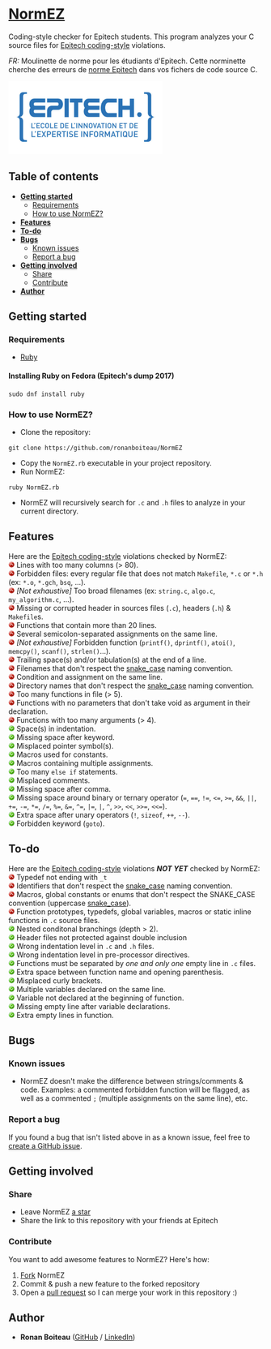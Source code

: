 # [NormEZ]

Coding-style checker for Epitech students. This program analyzes your C source files for [Epitech coding-style] violations.

*FR:* Moulinette de norme pour les étudiants d'Epitech. Cette norminette cherche des erreurs de [norme Epitech][Epitech coding-style] dans vos fichers de code source C.

<img alt="Epitech logo" src="/artwork/epitech-logo.png" width="304" height="144"/>

## Table of contents

* __[Getting started](#getting-started)__
  * [Requirements](#requirements)
  * [How to use NormEZ?](#how-to-use-normez)
* __[Features](#features)__
* __[To-do](#to-do)__
* __[Bugs](#bugs)__
  * [Known issues](#known-issues)
  * [Report a bug](#report-a-bug)
* __[Getting involved](#getting-involved)__
  * [Share](#share)
  * [Contribute](#contribute)
* __[Author](#author)__

## Getting started

### Requirements

 - [Ruby](https://www.ruby-lang.org/en/)

#### Installing Ruby on Fedora (Epitech's dump 2017)

```
sudo dnf install ruby
```

### How to use NormEZ?

 - Clone the repository:
```
git clone https://github.com/ronanboiteau/NormEZ
```
 - Copy the `NormEZ.rb` executable in your project repository.
 - Run NormEZ:
```
ruby NormEZ.rb
```
 - NormEZ will recursively search for `.c` and `.h` files to analyze in your current directory.

## Features

Here are the [Epitech coding-style] violations checked by NormEZ:<br/>
<img alt="Major infraction" src="/artwork/direction_arrow_red_up.png" width="12" height="12"/> Lines with too many columns (> 80).<br/>
<img alt="Major infraction" src="/artwork/direction_arrow_red_up.png" width="12" height="12"/> Forbidden files: every regular file that does not match `Makefile`, `*.c` or `*.h` (ex: `*.o`, `*.gch`, `bsq`, ...).<br/>
<img alt="Major infraction" src="/artwork/direction_arrow_red_up.png" width="12" height="12"/> *[Not exhaustive]* Too broad filenames (ex: `string.c`, `algo.c`, `my_algorithm.c`, ...).<br/>
<img alt="Major infraction" src="/artwork/direction_arrow_red_up.png" width="12" height="12"/> Missing or corrupted header in sources files (`.c`), headers (`.h`) & `Makefile`s.<br/>
<img alt="Major infraction" src="/artwork/direction_arrow_red_up.png" width="12" height="12"/> Functions that contain more than 20 lines.<br/>
<img alt="Major infraction" src="/artwork/direction_arrow_red_up.png" width="12" height="12"/> Several semicolon-separated assignments on the same line.<br/>
<img alt="Major infraction" src="/artwork/direction_arrow_red_up.png" width="12" height="12"/> *[Not exhaustive]* Forbidden function (`printf()`, `dprintf()`, `atoi()`, `memcpy()`, `scanf()`, `strlen()`...).<br/>
<img alt="Major infraction" src="/artwork/direction_arrow_red_up.png" width="12" height="12"/> Trailing space(s) and/or tabulation(s) at the end of a line.<br/>
<img alt="Major infraction" src="/artwork/direction_arrow_red_up.png" width="12" height="12"/> Filenames that don't respect the [snake_case] naming convention.<br/>
<img alt="Major infraction" src="/artwork/direction_arrow_red_up.png" width="12" height="12"/> Condition and assignment on the same line.<br/>
<img alt="Major infraction" src="/artwork/direction_arrow_red_up.png" width="12" height="12"/> Directory names that don't respect the [snake_case] naming convention.<br/>
<img alt="Major infraction" src="/artwork/direction_arrow_red_up.png" width="12" height="12"/> Too many functions in file (> 5).<br/>
<img alt="Major infraction" src="/artwork/direction_arrow_red_up.png" width="12" height="12"/> Functions with no parameters that don't take void as argument in their declaration.<br/>
<img alt="Major infraction" src="/artwork/direction_arrow_red_up.png" width="12" height="12"/> Functions with too many arguments (> 4).<br/>
<img alt="Minor infraction" src="/artwork/direction_arrow_green_down.png" width="12" height="12"/> Space(s) in indentation.<br/>
<img alt="Minor infraction" src="/artwork/direction_arrow_green_down.png" width="12" height="12"/> Missing space after keyword.<br/>
<img alt="Minor infraction" src="/artwork/direction_arrow_green_down.png" width="12" height="12"/> Misplaced pointer symbol(s).<br/>
<img alt="Minor infraction" src="/artwork/direction_arrow_green_down.png" width="12" height="12"/> Macros used for constants.<br/>
<img alt="Minor infraction" src="/artwork/direction_arrow_green_down.png" width="12" height="12"/> Macros containing multiple assignments.<br/>
<img alt="Minor infraction" src="/artwork/direction_arrow_green_down.png" width="12" height="12"/> Too many `else if` statements.<br/>
<img alt="Minor infraction" src="/artwork/direction_arrow_green_down.png" width="12" height="12"/> Misplaced comments.<br/>
<img alt="Minor infraction" src="/artwork/direction_arrow_green_down.png" width="12" height="12"/> Missing space after comma.<br/>
<img alt="Minor infraction" src="/artwork/direction_arrow_green_down.png" width="12" height="12"/> Missing space around binary or ternary operator (`=`, `==`, `!=`, `<=`, `>=`, `&&`, `||`, `+=`, `-=`, `*=`, `/=`, `%=`, `&=`, `^=`, `|=`, `|`, `^`, `>>`, `<<`, `>>=`, `<<=`).<br/>
<img alt="Minor infraction" src="/artwork/direction_arrow_green_down.png" width="12" height="12"/> Extra space after unary operators (`!`, `sizeof`, `++`, `--`).<br/>
<img alt="Minor infraction" src="/artwork/direction_arrow_green_down.png" width="12" height="12"/> Forbidden keyword (`goto`).<br/>

## To-do

Here are the [Epitech coding-style] violations ***NOT YET*** checked by NormEZ:
<img alt="Major infraction" src="/artwork/direction_arrow_red_up.png" width="12" height="12"/> Typedef not ending with `_t`<br/>
<img alt="Major infraction" src="/artwork/direction_arrow_red_up.png" width="12" height="12"/> Identifiers that don't respect the [snake_case] naming convention.<br/>
<img alt="Major infraction" src="/artwork/direction_arrow_red_up.png" width="12" height="12"/> Macros, global constants or enums that don't respect the SNAKE_CASE convention (uppercase [snake_case]).<br/>
<img alt="Major infraction" src="/artwork/direction_arrow_red_up.png" width="12" height="12"/> Function prototypes, typedefs, global variables, macros or static inline functions in `.c` source files.<br/>
<img alt="Minor infraction" src="/artwork/direction_arrow_green_down.png" width="12" height="12"/> Nested conditonal branchings (depth > 2).<br/>
<img alt="Minor infraction" src="/artwork/direction_arrow_green_down.png" width="12" height="12"/> Header files not protected against double inclusion<br/>
<img alt="Minor infraction" src="/artwork/direction_arrow_green_down.png" width="12" height="12"/> Wrong indentation level in `.c` and `.h` files.<br/>
<img alt="Minor infraction" src="/artwork/direction_arrow_green_down.png" width="12" height="12"/> Wrong indentation level in pre-processor directives.<br/>
<img alt="Minor infraction" src="/artwork/direction_arrow_green_down.png" width="12" height="12"/> Functions must be separated by *one and only one* empty line in `.c` files.<br/>
<img alt="Minor infraction" src="/artwork/direction_arrow_green_down.png" width="12" height="12"/> Extra space between function name and opening parenthesis.<br/>
<img alt="Minor infraction" src="/artwork/direction_arrow_green_down.png" width="12" height="12"/> Misplaced curly brackets.<br/>
<img alt="Minor infraction" src="/artwork/direction_arrow_green_down.png" width="12" height="12"/> Multiple variables declared on the same line.<br/>
<img alt="Minor infraction" src="/artwork/direction_arrow_green_down.png" width="12" height="12"/> Variable not declared at the beginning of function.<br/>
<img alt="Minor infraction" src="/artwork/direction_arrow_green_down.png" width="12" height="12"/> Missing empty line after variable declarations.<br/>
<img alt="Minor infraction" src="/artwork/direction_arrow_green_down.png" width="12" height="12"/> Extra empty lines in function.<br/>

## Bugs

### Known issues

 - NormEZ doesn't make the difference between strings/comments & code. Examples: a commented forbidden function will be flagged, as well as a commented `;` (multiple assignments on the same line), etc.

### Report a bug

If you found a bug that isn't listed above in as a known issue, feel free to [create a GitHub issue](https://github.com/ronanboiteau/NormEZ/issues).

## Getting involved

### Share

 - Leave NormEZ [a star](https://github.com/ronanboiteau/NormEZ/stargazers)
 - Share the link to this repository with your friends at Epitech

### Contribute

You want to add awesome features to NormEZ? Here's how:
 1. [Fork](https://github.com/ronanboiteau/NormEZ/network/members) NormEZ
 2. Commit & push a new feature to the forked repository
 3. Open a [pull request](https://github.com/ronanboiteau/NormEZ/pulls) so I can merge your work in this repository :)

## Author

* **Ronan Boiteau** ([GitHub](https://github.com/ronanboiteau) / [LinkedIn](https://www.linkedin.com/in/ronanboiteau/))

<!-- Links -->
[Epitech coding-style]: /epitech_c_coding_style.pdf
[NormEZ]: https://github.com/ronanboiteau/NormEZ
[snake_case]: https://en.wikipedia.org/wiki/Snake_case